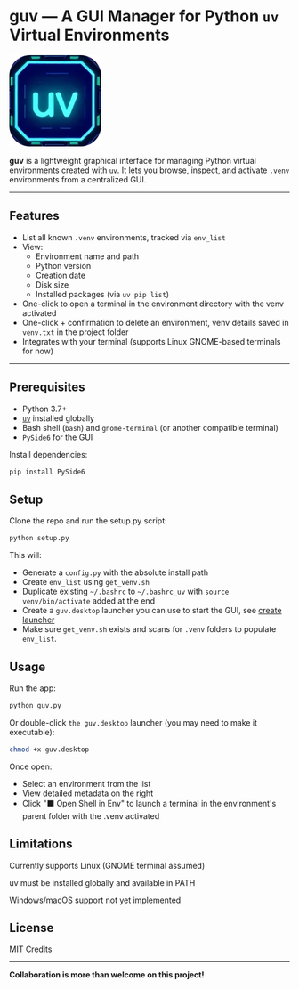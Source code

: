 # guv — A GUI Manager for Python `uv` Virtual Environments

![guv](./assets/uv.png)

**guv** is a lightweight graphical interface for managing Python virtual environments created with [`uv`](https://github.com/astral-sh/uv). It lets you browse, inspect, and activate `.venv` environments from a centralized GUI.

---

## Features

- List all known `.venv` environments, tracked via `env_list`
- View:
  - Environment name and path
  - Python version
  - Creation date
  - Disk size
  - Installed packages (via `uv pip list`)
- One-click to open a terminal in the environment directory with the venv activated
- One-click + confirmation to delete an environment, venv details saved in `venv.txt` in the project folder
- Integrates with your terminal (supports Linux GNOME-based terminals for now)

---

## Prerequisites

- Python 3.7+
- [`uv`](https://github.com/astral-sh/uv) installed globally
- Bash shell (`bash`) and `gnome-terminal` (or another compatible terminal)
- `PySide6` for the GUI

Install dependencies:

```bash
pip install PySide6
```

## Setup

Clone the repo and run the setup.py script:

```bash
python setup.py
```

This will:
- Generate a `config.py` with the absolute install path
- Create `env_list` using `get_venv.sh`
- Duplicate existing `~/.bashrc` to `~/.bashrc_uv` with `source venv/bin/activate` added at the end
- Create a `guv.desktop` launcher you can use to start the GUI, see [create launcher](https://linuxconfig.org/how-to-create-desktop-shortcut-launcher-on-ubuntu-22-04-jammy-jellyfish-linux) 
- Make sure `get_venv.sh` exists and scans for `.venv` folders to populate `env_list`.

## Usage

Run the app:

```bash
python guv.py
```

Or double-click `the guv.desktop` launcher (you may need to make it executable):

```bash
chmod +x guv.desktop
```

Once open:
- Select an environment from the list
- View detailed metadata on the right
- Click "⬛ Open Shell in Env" to launch a terminal in the environment's parent folder with the .venv activated

## Limitations

Currently supports Linux (GNOME terminal assumed)

uv must be installed globally and available in PATH

Windows/macOS support not yet implemented

## License

MIT
Credits


---
**Collaboration is more than welcome on this project!**